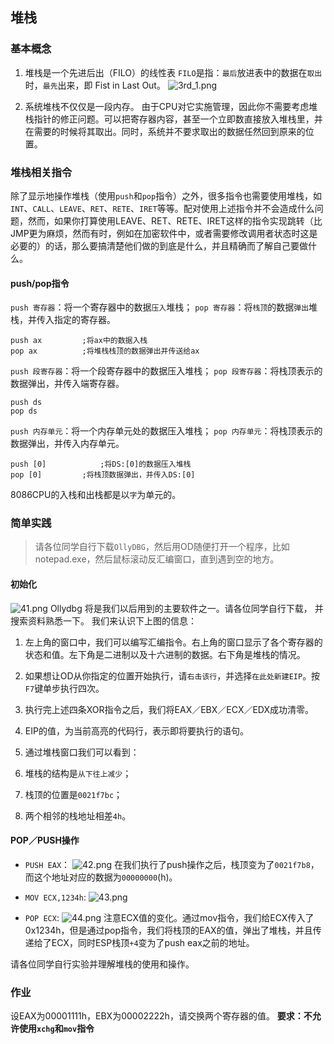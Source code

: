 ## 堆栈
### 基本概念

1. 堆栈是一个先进后出（FILO）的线性表
`FILO`是指：`最后`放进表中的数据在`取出`时，`最先`出来，即 Fist in Last Out。
![3rd_1.png](../src/4th_1.png)

2. 系统堆栈不仅仅是一段内存。
由于CPU对它实施管理，因此你不需要考虑堆栈指针的修正问题。可以把寄存器内容，甚至一个立即数直接放入堆栈里，并在需要的时候将其取出。同时，系统并不要求取出的数据任然回到原来的位置。

### 堆栈相关指令

除了显示地操作堆栈（使用`push`和`pop`指令）之外，很多指令也需要使用堆栈，如`INT`、`CALL`、`LEAVE`、`RET`、`RETE`、`IRET`等等。配对使用上述指令并不会造成什么问题，然而，如果你打算使用LEAVE、RET、RETE、IRET这样的指令实现跳转（比JMP更为麻烦，然而有时，例如在加密软件中，或者需要修改调用者状态时这是必要的）的话，那么要搞清楚他们做的到底是什么，并且精确而了解自己要做什么。

#### push/pop指令
`push 寄存器`：将一个寄存器中的数据`压入`堆栈；
`pop 寄存器`：将`栈顶`的数据`弹出`堆栈，并传入指定的寄存器。
```
push ax			;将ax中的数据入栈
pop ax			;将堆栈栈顶的数据弹出并传送给ax
```
`push 段寄存器`：将一个段寄存器中的数据压入堆栈；
`pop 段寄存器`：将栈顶表示的数据弹出，并传入端寄存器。
```
push ds
pop ds
```
`push 内存单元`：将一个内存单元处的数据压入堆栈；
`pop 内存单元`：将栈顶表示的数据弹出，并传入内存单元。
```
push [0]			;将DS:[0]的数据压入堆栈
pop [0]			;将栈顶数据弹出，并传入DS:[0]
```
8086CPU的入栈和出栈都是以`字`为单元的。

### 简单实践
>请各位同学自行下载`OllyDBG`，然后用OD随便打开一个程序，比如notepad.exe，然后鼠标滚动反汇编窗口，直到遇到空的地方。

#### 初始化

![41.png](../src/4th_41.png)
Ollydbg 将是我们以后用到的主要软件之一。请各位同学自行下载， 并搜索资料熟悉一下。
我们来认识下上图的信息：

1. 左上角的窗口中，我们可以编写汇编指令。右上角的窗口显示了各个寄存器的状态和值。左下角是二进制以及十六进制的数据。右下角是堆栈的情况。

2. 如果想让OD从你指定的位置开始执行，请`右击该行`，并选择`在此处新建EIP`。按`F7`键单步执行四次。

3. 执行完上述四条XOR指令之后，我们将EAX／EBX／ECX／EDX成功清零。

4. EIP的值，为当前高亮的代码行，表示即将要执行的语句。

5. 通过堆栈窗口我们可以看到：
 1. 堆栈的结构是`从下往上减少`；
 2. 栈顶的位置是`0021f7bc`；
 3. 两个相邻的栈地址相差`4h`。

#### POP／PUSH操作

* `PUSH EAX`：
![42.png](../src/4th_42.png)
在我们执行了push操作之后，栈顶变为了`0021f7b8`，而这个地址对应的数据为`00000000`(h)。

* `MOV ECX,1234h`:
![43.png](../src/4th_43.png)

* `POP ECX`:
![44.png](../src/4th_44.png)
注意ECX值的变化。通过mov指令，我们给ECX传入了0x1234h，但是通过pop指令，我们将栈顶的EAX的值，弹出了堆栈，并且传递给了ECX，同时ESP栈顶`+4`变为了push eax之前的地址。

请各位同学自行实验并理解堆栈的使用和操作。

### 作业

设EAX为00001111h，EBX为00002222h，请交换两个寄存器的值。
**要求：不允许使用`xchg`和`mov`指令**
